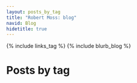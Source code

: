 ```yaml
---
layout: posts_by_tag
title: "Robert Moss: blog"
navid: Blog
hidetitle: true
---
```

{% include links_tag %}
{% include blurb_blog %}
<h1>Posts by tag</h1>
